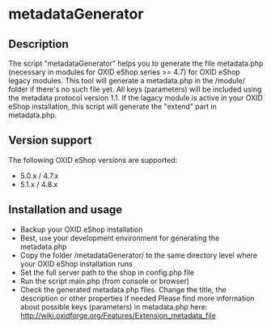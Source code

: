 metadataGenerator
=================

## Description

The script "metadataGenerator" helps you to generate the file metadata.php (necessary in modules for OXID eShop series >= 4.7) for OXID eShop legacy modules. This tool will generate a metadata.php in the /module/ folder if there's no such file yet. All keys (parameters) will be included using the metadata protocol version 1.1. If the lagacy module is active in your OXID eShop installation, this script will generate the "extend" part in metadata.php.

## Version support

The following OXID eShop versions are supported:
 * 5.0.x / 4.7.x
 * 5.1.x / 4.8.x

## Installation and usage

 * Backup your OXID eShop installation
 * Best, use your development environment for generating the metadata.php
 * Copy the folder /metadataGenerator/ to the same directory level where your OXID eShop installation runs
 * Set the full server path to the shop in config.php file
 * Run the script main.php (from console or browser)
 * Check the generated metadata.php files. Change the title, the description or other properties if needed
 Please find more information about possible keys (parameters) in metadata.php here: http://wiki.oxidforge.org/Features/Extension_metadata_file
